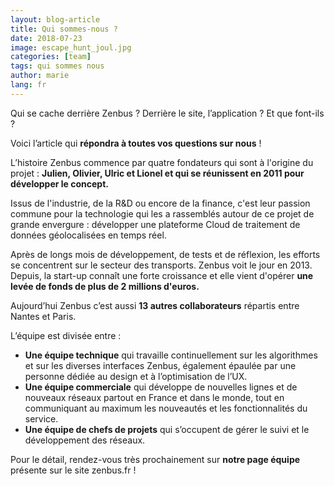 ```yaml
---
layout: blog-article
title: Qui sommes-nous ?
date: 2018-07-23
image: escape_hunt_joul.jpg
categories: [team]
tags: qui sommes nous
author: marie
lang: fr
---
```

Qui se cache derrière Zenbus ? Derrière le site, l’application ?
Et que font-ils ? 

Voici l’article qui __répondra à toutes vos questions sur nous__ !

L’histoire Zenbus commence par quatre fondateurs qui sont à l'origine du projet : __Julien, Olivier, Ulric et Lionel et qui se réunissent en 2011 pour développer le concept.__ 

Issus de l'industrie, de la R&D ou encore de la finance, c'est leur passion commune pour la technologie qui les a rassemblés autour de ce projet de grande envergure : développer une plateforme Cloud de traitement de données géolocalisées en temps réel. 

Après de longs mois de développement, de tests et de réflexion, les efforts se concentrent sur le secteur des transports. Zenbus voit le jour en 2013. Depuis, la start-up connaît une forte croissance et elle vient d'opérer __une levée de fonds de plus de 2 millions d'euros.__ 

Aujourd’hui Zenbus c’est aussi __13 autres collaborateurs__ répartis entre Nantes et Paris. 

L’équipe est divisée entre : 
* __Une équipe technique__ qui travaille continuellement sur les algorithmes et sur les diverses interfaces Zenbus, également épaulée par une personne dédiée au design et à l’optimisation de l’UX. 
* __Une équipe commerciale__ qui développe de nouvelles lignes et de nouveaux réseaux partout en France et dans le monde, tout en communiquant au maximum les nouveautés et les fonctionnalités du service. 
* __Une équipe de chefs de projets__ qui s’occupent de gérer le suivi et le développement des réseaux. 

Pour le détail, rendez-vous très prochainement sur __notre page équipe__ présente sur le site zenbus.fr !